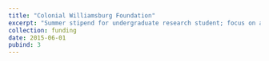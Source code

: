 ```yaml
---
title: "Colonial Williamsburg Foundation"
excerpt: "Summer stipend for undergraduate research student; focus on analysis of dyed textiles"
collection: funding
date: 2015-06-01
pubind: 3
---
```

